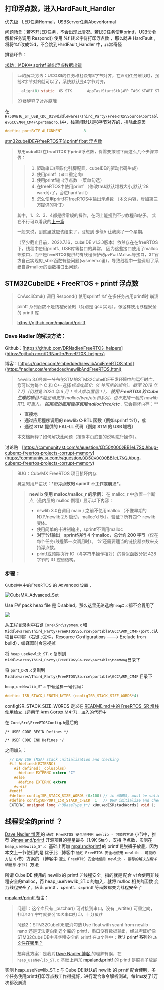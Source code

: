 ## 打印浮点数，进入HardFault_Handler

优先级：LED任务Normal，USBServer任务AboveNormal

问题场景：若不开LED任务，不会出现此情况。若LED任务使用printf，USB命令解析任务调用 Respond() 使用 %f 转义字符打印浮点数 ，那么就进 HardFault ，将将%f 改成%d，不会跳到HardFault_Handler 中，非常奇怪

排错环节：

[求助：MDK中 sprintf 输出浮点数据出错](https://www.amobbs.com/thread-3258924-1-1.html)

> Lz的解决方法：UCOSII的任务堆栈没有8字节对齐，在声明任务堆栈时，强制8字节对齐就可以了，系统默认是4字节对齐，
>
> ```c
> __align(8) static  OS_STK       AppTaskStartStk[APP_TASK_START_STK_SIZE];
> ```
>
> 23楼解释了对齐原理

在 `H750VBT6_ST_USB_CDC_01\Middlewares\Third_Party\FreeRTOS\Source\portable\GCC\ARM_CM4F\portmacro.h`中，栈空间默认是8字节对齐的，排除此原因

```c
#define portBYTE_ALIGNMENT			8
```

[stm32cubeIDE在freeRTOS无法printf float 浮点数](https://blog.csdn.net/tao475824827/article/details/107477724)

> 想用cubeIDE在freeRTOS下printf浮点数，你需要按照下面这么几个步骤来做：
>
> > 1. 驱动串口(图形化引脚配置，cubeIDE的驱动代码生成)
> > 2. 使用printf（串口重定向）
> > 3. 使用printf输出浮点数 （菜单勾选）
> > 4. 在freeRTOS中使用printf （修改task默认堆栈大小,默认128 word小了，会进hardfault）
> > 5. 怎么使用printf在freeRTOS中输出浮点数 （本文内容，增加第三方提供的补丁）
>
> 其中，1、2、3、4都是很常规的操作，在网上能搜到不少教程和帖子。
> 实在不行可以看我的[上一篇](https://blog.csdn.net/tao475824827/article/details/107477724)
>
> 一般来说，到这里就应该结束了，没想到 步骤5 让我爬了一个星期。
>
> （至少截止目前，2020.7.16，cubeIDE v1.3.0版本）依然存在在freeRTOS下，线程中使用printf、USB库等接口的异常。
> 因为这些接口使用了malloc等接口，而不是freeRTOS提供的有线程保护的pvPortMalloc等接口，ST官方自己实现的_sbrk函数有些问题(sysmem.c里)，导致线程中一些调用了系统自身malloc的函数接口出问题。

## STM32CubeIDE + FreeRTOS + printf 浮点数

> OnAsciiCmd() 调用 Respond() 使用sprintf %f 在多任务占用printf时 崩溃
>
> printf 系列函数不是线程安全的（特别是 gcc 实现）。像这样使用线程安全的 printf 库：
>
> https://github.com/mpaland/printf
>
> 

### Dave Nadler 的解决方法：

Github：[https://github.com/DRNadler/FreeRTOS_helpers](https://github.com/DRNadler/FreeRTOS_helpers)

博客：[https://nadler.com/embedded/newlibAndFreeRTOS.html](https://nadler.com/embedded/newlibAndFreeRTOS.html)

> Newlib 3.0是唯一分布在STM的STM32CubeIDE开发环境中的运行时库。您可以为每个 C 和 C++选择*标准*或*简化（4 种可能的组合）。*截至 2019 年 7 月（仍然是 2020 年 6 月！令人难以置信！）， **使用 FreeRTOS 的 Cube 生成的项目**不能正确支持 malloc/free/etc和系列，也不支持一般的 newlib RTL 可重入。 **如果您的应用程序调用malloc/free/etc****，它会损坏内存：**
>
> - **直接地**
> - **通过应用程序调用的 newlib C-RTL 函数（例如sprintf %f），或**
> - **通过 STM 提供的 HAL-LL 代码（例如 STM 的 USB 堆栈）**
>
> 本文档解释了如何解决此问题（按照本页底部的说明进行操作）。

讨论贴：[https://community.st.com/s/question/0D50X0000BB1eL7SQJ/bug-cubemx-freertos-projects-corrupt-memory](https://community.st.com/s/question/0D50X0000BB1eL7SQJ/bug-cubemx-freertos-projects-corrupt-memory)

> BUG：CubeMX FreeRTOS 项目损坏内存
>
> 典型的用户症状：***带浮点数的 sprintf 不工作或崩溃\***。
>
> > **newlib 使用 malloc/malloc_r 的示例：**
> > 在 malloc_r 中放置一个断点（最内层的 malloc 例程）显示以下内容：
> >
> > - newlib 3.0在调用 main() 之前**不**使用malloc （不像早期的 NXP/newlib 2.5 启动，malloc'd 5k）。验证了所有四个 newlib 变体。
> > - 使用简单的十进制输出，sprintf不调用malloc
> > - **对于%f输出，sprintf执行 4 个malloc，总计约 200 字节**（仅在每个任务/线程第一次调用时）。
> >   %f还需要适当的链接器参数来支持浮点数。
> > - printf或预期执行 IO（与字符串操作相对）的类似函数分配 428 字节的 IO 控制结构。

### 步骤：

CubeMX中的FreeRTOS 的 Advanced 设置：

![CubeMX_Advanced_Set](../Images/CubeIDE_FreeRTOS_printf_float/CubeMX_Advanced_Set.png)

Use FW pack heap file 是 Disabled，那么这里无论选啥`heapX.c`都不会再用了

![](../Images/CubeIDE_FreeRTOS_printf_float/CubeMX_heap4.png)

从工程目录树中右键 `Core\Src\sysmem.c` 和 `Middlewares\Third_Party\FreeRTOS\Source\portable\GCC\ARM_CM4F\port.c`从项目中排除（右键.c文件，Resource Configurations ---> Exclude from build），编译器时会忽视掉

将 `heap_useNewlib_ST.c` 复制到 `Middlewares\Third_Party\FreeRTOS\Source\portable\MemMang`目录下

将 `port_DRN.c`复制到 `Middlewares\Third_Party\FreeRTOS\Source\portable\GCC\ARM_CM4F` 目录下

`heap_useNewlib_ST.c`中有这样一句代码：

```c
#define ISR_STACK_LENGTH_BYTES (configISR_STACK_SIZE_WORDS*4)
```

configISR_STACK_SIZE_WORDS 定义在  [README.md 中的 FreeRTOS ISR 堆栈使用检查（适用于 Arm Cortex M4-7）](https://github.com/DRNadler/FreeRTOS_helpers/blob/master/README.md) 加入的代码中

在 `Core\Src\FreeRTOSConfig.h`最后的

```
/* USER CODE BEGIN Defines */

/* USER CODE END Defines */
```

之间加入：

```c
  // DRN ISR (MSP) stack initialization and checking
  #if !defined(EXTERNC)
    #if defined(__cplusplus)
      #define EXTERNC extern "C"
    #else
      #define EXTERNC extern
    #endif
  #endif
  #define configISR_STACK_SIZE_WORDS (0x100) // in WORDS, must be valid constant for GCC assembler
  #define configSUPPORT_ISR_STACK_CHECK  1   // DRN initialize and check ISR stack
  EXTERNC unsigned long /*UBaseType_t*/ xUnusedISRstackWords( void );  // check unused amount at runtime
```

## 线程安全的printf ？

[Dave Nadler 博客 ](https://nadler.com/embedded/newlibAndFreeRTOS.html) 的 `通过 FreeRTOS 安全地使用 newlib - 可能的方法`  小节中，推荐 的[mpaland/printf]( https://github.com/mpaland/printf) 开源项目的星星最多（1.9K Star），支持 浮点数，实测在 `heap_useNewlib_ST.c `基础上再加 [mpaland/printf]( https://github.com/mpaland/printf) 的 printf 是脱裤子放屁，因为本文上一节使用的是 优于此（博客中 `通过 FreeRTOS 安全地使用 newlib - 可能的方法`  小节）方案的 （博客中 `通过 FreeRTOS 安全地使用 newlib - 推荐的解决方案详细信息` 小节）方法

所谓 CubeIDE 使用的 newlib 的 printf 非线程安全，指的就是 配合 `%f`会使用非线程安全的malloc，而  heap_useNewlib_ST.c  的加入，就将 malloc 相关的函数 变为线程安全了，因此 printf 、sprintf、snprintf 等函数都变为线程安全了

[mpaland/printf ]( https://github.com/mpaland/printf)备注：

> 问题1：这个库只有 _putchar() 可对接到串口，没有 _wrtite() 可重定向，打印10个字符就要分10次串口打印，十分蛋疼
>
> 问题2：STM32CubeIDE取消勾选 Use float with scanf from newlib-nano 还是无法定向到这个库的 printf，串口没有数据输出，经过考证好像STM32CubeIDE中非线程安全的 printf 在.a文件中：[默认 printf 系列的 .a 文件在哪里？](https://community.st.com/s/question/0D53W00001gtpzmSAA/where-is-the-a-file-for-the-default-printf-family)
>
> 放弃此方案：是我对[Dave Nadler 博客 ](https://nadler.com/embedded/newlibAndFreeRTOS.html) 的理解有误，在 `heap_useNewlib_ST.c `基础上再加 [mpaland/printf]( https://github.com/mpaland/printf) 的 printf 是脱裤子放屁

实测 heap_useNewlib_ST.c 与 CubeIDE 默认的 newlib 的 printf 配合使用，多个任务使用printf打印浮点数工作得挺好，进行混合命令解析测试，每1ms发了1万次都没崩溃

